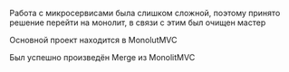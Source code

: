 Работа с микросервисами была слишком сложной, поэтому принято решение перейти на монолит, в связи с этим был очищен мастер

Основной проект находится в MonolutMVC

Был успешно произведён Merge из MonolitMVC
